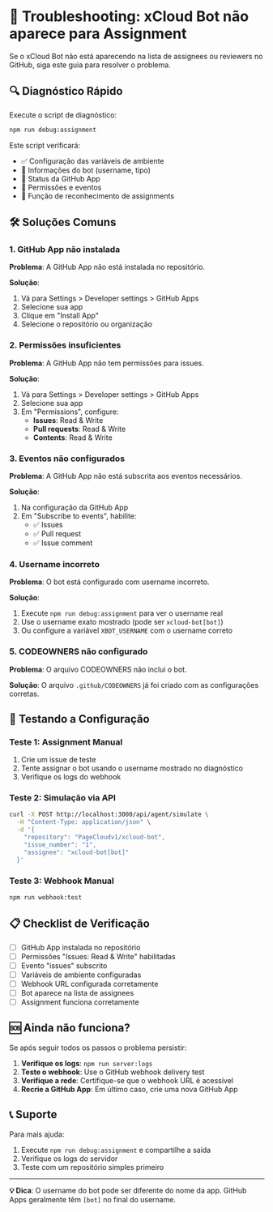 # 🔧 Troubleshooting: xCloud Bot não aparece para Assignment

Se o xCloud Bot não está aparecendo na lista de assignees ou reviewers no GitHub, siga este guia para resolver o problema.

## 🔍 Diagnóstico Rápido

Execute o script de diagnóstico:

```bash
npm run debug:assignment
```

Este script verificará:

- ✅ Configuração das variáveis de ambiente
- 🤖 Informações do bot (username, tipo)
- 🏢 Status da GitHub App
- 🔐 Permissões e eventos
- 🧪 Função de reconhecimento de assignments

## 🛠️ Soluções Comuns

### 1. GitHub App não instalada

**Problema**: A GitHub App não está instalada no repositório.

**Solução**:

1. Vá para Settings > Developer settings > GitHub Apps
2. Selecione sua app
3. Clique em "Install App"
4. Selecione o repositório ou organização

### 2. Permissões insuficientes

**Problema**: A GitHub App não tem permissões para issues.

**Solução**:

1. Vá para Settings > Developer settings > GitHub Apps
2. Selecione sua app
3. Em "Permissions", configure:
   - **Issues**: Read & Write
   - **Pull requests**: Read & Write
   - **Contents**: Read & Write

### 3. Eventos não configurados

**Problema**: A GitHub App não está subscrita aos eventos necessários.

**Solução**:

1. Na configuração da GitHub App
2. Em "Subscribe to events", habilite:
   - ✅ Issues
   - ✅ Pull request
   - ✅ Issue comment

### 4. Username incorreto

**Problema**: O bot está configurado com username incorreto.

**Solução**:

1. Execute `npm run debug:assignment` para ver o username real
2. Use o username exato mostrado (pode ser `xcloud-bot[bot]`)
3. Ou configure a variável `XBOT_USERNAME` com o username correto

### 5. CODEOWNERS não configurado

**Problema**: O arquivo CODEOWNERS não inclui o bot.

**Solução**: O arquivo `.github/CODEOWNERS` já foi criado com as configurações corretas.

## 🧪 Testando a Configuração

### Teste 1: Assignment Manual

1. Crie um issue de teste
2. Tente assignar o bot usando o username mostrado no diagnóstico
3. Verifique os logs do webhook

### Teste 2: Simulação via API

```bash
curl -X POST http://localhost:3000/api/agent/simulate \
  -H "Content-Type: application/json" \
  -d '{
    "repository": "PageCloudv1/xcloud-bot",
    "issue_number": "1",
    "assignee": "xcloud-bot[bot]"
  }'
```

### Teste 3: Webhook Manual

```bash
npm run webhook:test
```

## 📋 Checklist de Verificação

- [ ] GitHub App instalada no repositório
- [ ] Permissões "Issues: Read & Write" habilitadas
- [ ] Evento "issues" subscrito
- [ ] Variáveis de ambiente configuradas
- [ ] Webhook URL configurada corretamente
- [ ] Bot aparece na lista de assignees
- [ ] Assignment funciona corretamente

## 🆘 Ainda não funciona?

Se após seguir todos os passos o problema persistir:

1. **Verifique os logs**: `npm run server:logs`
2. **Teste o webhook**: Use o GitHub webhook delivery test
3. **Verifique a rede**: Certifique-se que o webhook URL é acessível
4. **Recrie a GitHub App**: Em último caso, crie uma nova GitHub App

## 📞 Suporte

Para mais ajuda:

1. Execute `npm run debug:assignment` e compartilhe a saída
2. Verifique os logs do servidor
3. Teste com um repositório simples primeiro

---

**💡 Dica**: O username do bot pode ser diferente do nome da app. GitHub Apps geralmente têm `[bot]` no final do username.
